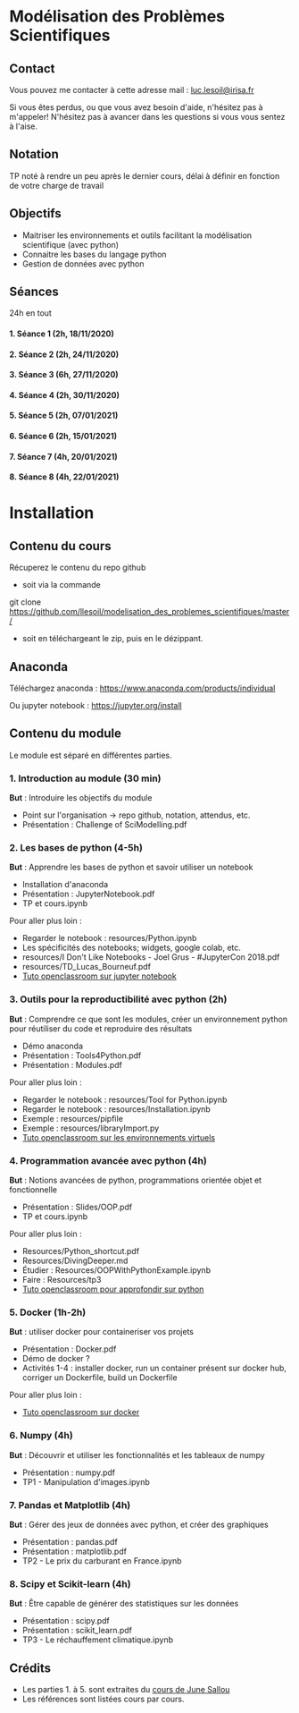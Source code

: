 # Modélisation des Problèmes Scientifiques

## Contact

Vous pouvez me contacter à cette adresse mail : luc.lesoil@irisa.fr

Si vous êtes perdus, ou que vous avez besoin d'aide, n'hésitez pas à m'appeler! N'hésitez pas à avancer dans les questions si vous vous sentez à l'aise.

## Notation

TP noté à rendre un peu après le dernier cours, délai à définir en fonction de votre charge de travail

## Objectifs

- Maitriser les environnements et outils facilitant la modélisation scientifique (avec python)
- Connaitre les bases du langage python
- Gestion de données avec python

## Séances

24h en tout

#### 1. Séance 1 (2h, 18/11/2020)
#### 2. Séance 2 (2h, 24/11/2020)
#### 3. Séance 3 (6h, 27/11/2020)
#### 4. Séance 4 (2h, 30/11/2020)
#### 5. Séance 5 (2h, 07/01/2021)
#### 6. Séance 6 (2h, 15/01/2021)
#### 7. Séance 7 (4h, 20/01/2021)
#### 8. Séance 8 (4h, 22/01/2021)


# Installation 

## Contenu du cours

Récuperez le contenu du repo github

- soit via la commande

git clone https://github.com/llesoil/modelisation_des_problemes_scientifiques/master/

- soit en téléchargeant le zip, puis en le dézippant.


## Anaconda

Téléchargez anaconda : https://www.anaconda.com/products/individual

Ou jupyter notebook : https://jupyter.org/install

## Contenu du module

Le module est séparé en différentes parties.

### 1. Introduction au module (30 min)

**But** : Introduire les objectifs du module

- Point sur l'organisation -> repo github, notation, attendus, etc.
- Présentation : Challenge of SciModelling.pdf

### 2. Les bases de python (4-5h)

**But** : Apprendre les bases de python et savoir utiliser un notebook

- Installation d'anaconda
- Présentation : JupyterNotebook.pdf
- TP et cours.ipynb

Pour aller plus loin :
- Regarder le notebook : resources/Python.ipynb
- Les spécificités des notebooks; widgets, google colab, etc.
- resources/I Don't Like Notebooks - Joel Grus - #JupyterCon 2018.pdf
- resources/TD_Lucas_Bourneuf.pdf
- [Tuto openclassroom sur jupyter notebook](https://openclassrooms.com/fr/courses/4452741-decouvrez-les-librairies-python-pour-la-data-science/5574801-faites-vos-premiers-pas-dans-un-notebook-jupyter)

### 3. Outils pour la reproductibilité avec python (2h)

**But** : Comprendre ce que sont les modules, créer un environnement python pour réutiliser du code et reproduire des résultats

- Démo anaconda
- Présentation : Tools4Python.pdf
- Présentation : Modules.pdf

Pour aller plus loin :
- Regarder le notebook : resources/Tool for Python.ipynb
- Regarder le notebook : resources/Installation.ipynb
- Exemple : resources/pipfile
- Exemple : resources/libraryImport.py
- [Tuto openclassroom sur les environnements virtuels](https://openclassrooms.com/fr/courses/6951236-mettez-en-place-votre-environnement-python/7014018-creez-votre-premier-environnement-virtuel)

### 4. Programmation avancée avec python (4h)

**But** : Notions avancées de python, programmations orientée objet et fonctionnelle

- Présentation : Slides/OOP.pdf
- TP et cours.ipynb

Pour aller plus loin :
- Resources/Python_shortcut.pdf
- Resources/DivingDeeper.md
- Étudier : Resources/OOPWithPythonExample.ipynb
- Faire : Resources/tp3
- [Tuto openclassroom pour approfondir sur python](https://openclassrooms.com/fr/courses/235344-apprenez-a-programmer-en-python)

### 5. Docker (1h-2h)

**But** : utiliser docker pour containeriser vos projets

- Présentation : Docker.pdf
- Démo de docker ?
- Activités 1-4 : installer docker, run un container présent sur docker hub, corriger un Dockerfile, build un Dockerfile

Pour aller plus loin :
- [Tuto openclassroom sur docker](https://openclassrooms.com/fr/courses/2035766-optimisez-votre-deploiement-en-creant-des-conteneurs-avec-docker/6211306-decouvrez-les-conteneurs)

### 6. Numpy (4h)

**But** : Découvrir et utiliser les fonctionnalités et les tableaux de numpy

- Présentation : numpy.pdf
- TP1 - Manipulation d'images.ipynb

### 7. Pandas et Matplotlib (4h)

**But** : Gérer des jeux de données avec python, et créer des graphiques

- Présentation : pandas.pdf
- Présentation : matplotlib.pdf
- TP2 - Le prix du carburant en France.ipynb

### 8. Scipy et Scikit-learn (4h)

**But** : Être capable de générer des statistiques sur les données

- Présentation : scipy.pdf
- Présentation : scikit_learn.pdf
- TP3 - Le réchauffement climatique.ipynb

## Crédits

- Les parties 1. à 5. sont extraites du [cours de June Sallou](https://github.com/Jnsll/ModelisationScientifique)
- Les références sont listées cours par cours.

